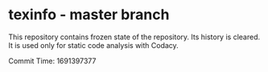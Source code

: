 # texinfo - master branch

This repository contains frozen state of the repository.
Its history is cleared. It is used only for static code
analysis with Codacy.

Commit Time: 1691397377